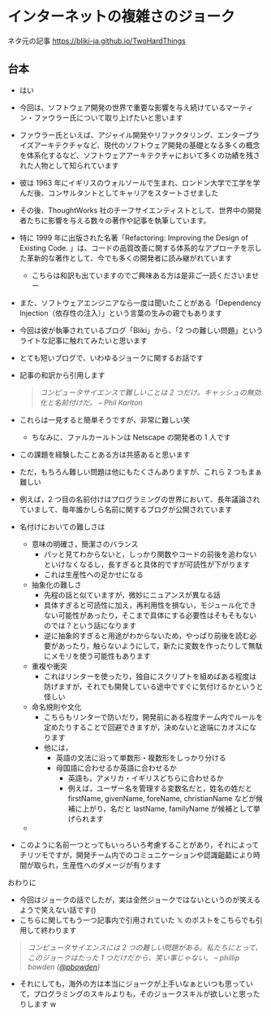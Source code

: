 # インターネットの複雑さのジョーク

ネタ元の記事
https://bliki-ja.github.io/TwoHardThings

## 台本

- はい
- 今回は、ソフトウェア開発の世界で重要な影響を与え続けているマーティン・ファウラー氏について取り上げたいと思います
- ファウラー氏といえば、アジャイル開発やリファクタリング、エンタープライズアーキテクチャなど、現代のソフトウェア開発の基礎となる多くの概念を体系化するなど、ソフトウェアアーキテクチャにおいて多くの功績を残された人物として知られています
- 彼は 1963 年にイギリスのウォルソールで生まれ、ロンドン大学で工学を学んだ後、コンサルタントとしてキャリアをスタートさせました
- その後、ThoughtWorks 社のチーフサイエンティストとして、世界中の開発者たちに影響を与える数々の著作や記事を執筆しています。
- 特に 1999 年に出版された名著「Refactoring: Improving the Design of Existing Code. 」は、コードの品質改善に関する体系的なアプローチを示した革新的な著作として、今でも多くの開発者に読み継がれています
  - こちらは和訳も出ていますのでご興味ある方は是非ご一読くださいませー
- また、ソフトウェアエンジニアなら一度は聞いたことがある「Dependency Injection（依存性の注入）」という言葉の生みの親でもあります
- 今回は彼が執筆されているブログ「Bliki」から、「2 つの難しい問題」というライトな記事に触れてみたいと思います
- とても短いブログで、いわゆるジョークに関するお話です
- 記事の和訳から引用します

  > _コンピュータサイエンスで難しいことは 2 つだけ。キャッシュの無効化と名前付けだ。 – Phil Karlton_

- これらは一見すると簡単そうですが、非常に難しい笑
  - ちなみに、ファルカールトンは Netscape の開発者の 1 人です
- この課題を経験したことある方は共感あると思います
- ただ，もちろん難しい問題は他にもたくさんありますが、これら 2 つもまぁ難しい
- 例えば，2 つ目の名前付けはプログラミングの世界において、長年議論されていまして、毎年誰かしら名前に関するブログが公開されています
- 名付けにおいての難しさは
  - 意味の明確さ，簡潔さのバランス
    - パッと見てわからないと，しっかり関数やコードの前後を追わないといけなくなるし，長すぎると具体的ですが可読性が下がります
    - これは生産性への足かせになる
  - 抽象化の難しさ
    - 先程の話と似ていますが，微妙にニュアンスが異なる話
    - 具体すぎると可読性に加え，再利用性を損ない，モジュール化できない可能性があったり，そこまで具体にする必要性はそもそもないのでは？という話になります
    - 逆に抽象的すぎると用途がわからないため，やっぱり前後を読む必要があったり，触らないようにして，新たに変数を作ったりして無駄にメモリを使う可能性もあります
  - 重複や衝突
    - これはリンターを使ったり，独自にスクリプトを組めばある程度は防げますが，それでも開発している途中ですぐに気付けるかというと怪しい
  - 命名規則や文化
    - こちらもリンターで防いだり，開発前にある程度チーム内でルールを定めたりすることで回避できますが，決めないと途端にカオスになります
    - 他には，
      - 英語の文法に沿って単数形・複数形をしっかり分ける
      - 母国語に合わせるか英語に合わせるか
        - 英語も，アメリカ・イギリスどちらに合わせるか
        - 例えば，ユーザー名を管理する変数名だと，姓名の姓だと firstName, givenName, foreName, christianName などが候補に上がり，名だと lastName, familyName が候補として挙げられます
  -
- このように名前一つとってもいっろいろ考慮することがあり，それによってチリツモですが，開発チーム内でのコミュニケーションや認識齟齬により時間が取られ，生産性へのダメージが有ります

おわりに

- 今回はジョークの話でしたが，実は全然ジョークではないというのが笑えるようで笑えない話です()
- こちらに関してもう一つ記事内で引用されていた 𝕏 のポストをこちらでも引用して終わります

> _コンピュータサイエンスには 2 つの難しい問題がある。私たちにとって、このジョークはたった 1 つだけだから、笑い事じゃない。 – phillip bowden ([@pbowden](https://github.com/pbowden))_

- それにしても，海外の方は本当にジョークが上手いなぁといつも思っていて，プログラミングのスキルよりも，そのジョークスキルが欲しいと思ったりします w
